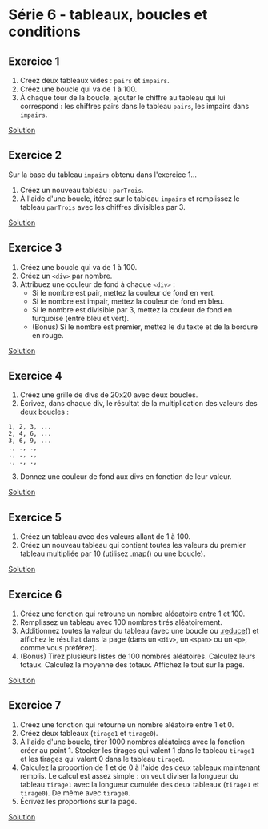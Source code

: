 # Série 6 - tableaux, boucles et conditions

## Exercice 1

1. Créez deux tableaux vides : `pairs` et `impairs`.
2. Créez une boucle qui va de 1 à 100.
3. À chaque tour de la boucle, ajouter le chiffre au tableau qui lui correspond : les chiffres pairs dans le tableau `pairs`, les impairs dans `impairs`.

[Solution](solution/exercice1.html)

## Exercice 2

Sur la base du tableau `impairs` obtenu dans l'exercice 1...

1. Créez un nouveau tableau : `parTrois`.
2. À l'aide d'une boucle, itérez sur le tableau `impairs` et remplissez le tableau `parTrois` avec les chiffres divisibles par 3.

[Solution](solution/exercice2.html)

## Exercice 3

1. Créez une boucle qui va de 1 à 100.
2. Créez un `<div>` par nombre.
3. Attribuez une couleur de fond à chaque `<div>` :
   - Si le nombre est pair, mettez la couleur de fond en vert.
   - Si le nombre est impair, mettez la couleur de fond en bleu.
   - Si le nombre est divisible par 3, mettez la couleur de fond en turquoise (entre bleu et vert).
   - (Bonus) Si le nombre est premier, mettez le du texte et de la bordure en rouge.

[Solution](solution/exercice3.html)

## Exercice 4

1. Créez une grille de divs de 20x20 avec deux boucles.
2. Écrivez, dans chaque div, le résultat de la multiplication des valeurs des deux boucles :

```
1, 2, 3, ...
2, 4, 6, ...
3, 6, 9, ...
., ., .,
., ., .,
., ., .,
```

3. Donnez une couleur de fond aux divs en fonction de leur valeur.

[Solution](solution/exercice4.html)

## Exercice 5

1. Créez un tableau avec des valeurs allant de 1 à 100.
2. Créez un nouveau tableau qui contient toutes les valeurs du premier tableau multipliée par 10 (utilisez [.map()](https://developer.mozilla.org/fr/docs/Web/JavaScript/Reference/Objets_globaux/Array/map) ou une boucle).

[Solution](solution/exercice5.html)

## Exercice 6

1. Créez une fonction qui retroune un nombre aléeatoire entre 1 et 100.
2. Remplissez un tableau avec 100 nombres tirés aléatoirement.
3. Additionnez toutes la valeur du tableau (avec une boucle ou [.reduce()](https://developer.mozilla.org/fr/docs/Web/JavaScript/Reference/Objets_globaux/Array/reduce]) et affichez le résultat dans la page (dans un `<div>`, un `<span>` ou un `<p>`, comme vous préférez).
4. (Bonus) Tirez plusieurs listes de 100 nombres aléatoires. Calculez leurs totaux. Calculez la moyenne des totaux. Affichez le tout sur la page.

[Solution](solution/exercice6.html)

## Exercice 7

1. Créez une fonction qui retourne un nombre aléatoire entre 1 et 0.
2. Créez deux tableaux (`tirage1` et `tirage0`).
3. À l'aide d'une boucle, tirer 1000 nombres aléatoires avec la fonction créer au point 1. Stocker les tirages qui valent 1 dans le tableau `tirage1` et les tirages qui valent 0 dans le tableau `tirage0`.
4. Calculez la proportion de 1 et de 0 à l'aide des deux tableaux maintenant remplis. Le calcul est assez simple : on veut diviser la longueur du tableau `tirage1` avec la longueur cumulée des deux tableaux (`tirage1` et `tirage0`). De même avec `tirage0`.
5. Écrivez les proportions sur la page.

[Solution](solution/exercice7.html)
